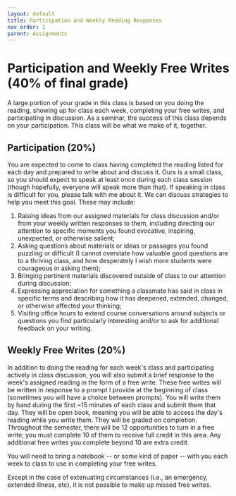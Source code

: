 ```yaml
---
layout: default
title: Participation and Weekly Reading Responses
nav_order: 1
parent: Assignments
---
```

# Participation and Weekly Free Writes (40% of final grade)
A large portion of your grade in this class is based on you doing the reading, showing up for class each week, completing your free writes, and participating in discussion. As a seminar, the success of this class depends on your participation. This class will be what we make of it, together.

## Participation (20%)
You are expected to come to class having completed the reading listed for each day and prepared to write about and discuss it. Ours is a small class, so you should expect to speak at least once during each class session (though hopefully, everyone will speak more than that). If speaking in class is difficult for you, please talk with me about it. We can discuss strategies to help you meet this goal. These may include:

1. Raising ideas from our assigned materials for class discussion and/or from your weekly written responses to them, including directing our attention to specific moments you found evocative, inspiring, unexpected, or otherwise salient;
2.	Asking questions about materials or ideas or passages you found puzzling or difficult (I cannot overstate how valuable good questions are to a thriving class, and how desperately I wish more students were courageous in asking them);
3.	Bringing pertinent materials discovered outside of class to our attention during discussion;
4.	Expressing appreciation for something a classmate has said in class in specific terms and describing how it has deepened, extended, changed, or otherwise affected your thinking;
5.	Visiting office hours to extend course conversations around subjects or questions you find particularly interesting and/or to ask for additional feedback on your writing.

## Weekly Free Writes (20%)
In addition to doing the reading for each week's class and participating actively in class discussion, you will also submit a brief response to the week's assigned reading in the form of a free write. These free writes will be written in response to a prompt I provide at the beginning of class (sometimes you will have a choice between prompts). You will write them by hand during the first ~15 minutes of each class and submit them that day. They will be open book, meaning you will be able to access the day's reading while you write them. They will be graded on completion. Throughout the semester, there will be 12 opportunities to turn in a free write; you must complete 10 of them to receive full credit in this area. Any additional free writes you complete beyond 10 are extra credit.

You will need to bring a notebook -- or some kind of paper -- with you each week to class to use in completing your free writes.

Except in the case of extenuating circumstances (i.e., an emergency, extended illness, etc), it is not possible to make up missed free writes.
